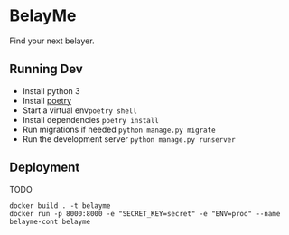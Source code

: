 # BelayMe

Find your next belayer.

## Running Dev

- Install python 3
- Install [poetry](https://python-poetry.org/docs/#installation)
- Start a virtual env`poetry shell`
- Install dependencies `poetry install`
- Run migrations if needed `python manage.py migrate`
- Run the development server `python manage.py runserver`

## Deployment

TODO

```
docker build . -t belayme
docker run -p 8000:8000 -e "SECRET_KEY=secret" -e "ENV=prod" --name belayme-cont belayme 
```